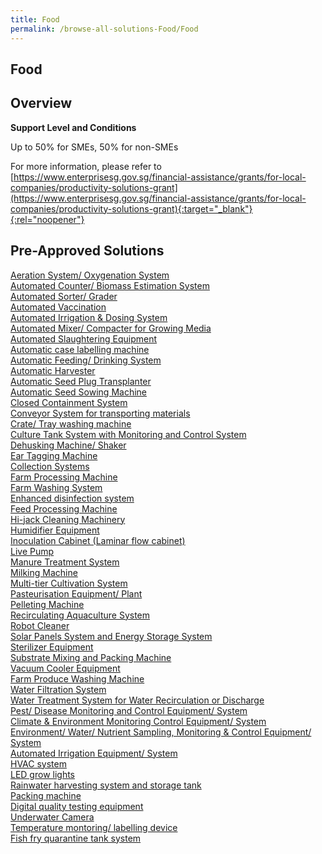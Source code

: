 ```yaml
---
title: Food
permalink: /browse-all-solutions-Food/Food
---
```


## Food
## Overview

**Support Level and Conditions**

Up to 50% for SMEs, 50% for non-SMEs

For more information, please refer to
[https://www.enterprisesg.gov.sg/financial-assistance/grants/for-local-companies/productivity-solutions-grant](https://www.enterprisesg.gov.sg/financial-assistance/grants/for-local-companies/productivity-solutions-grant){:target="_blank"}{:rel="noopener"}

## Pre-Approved Solutions

<a href='/productivity-solutions-grant/solutionrepo/solution2115' target='_blank'>Aeration System/ Oxygenation System</a><br>
<a href='/productivity-solutions-grant/solutionrepo/solution2116' target='_blank'>Automated Counter/ Biomass Estimation System</a><br>
<a href='/productivity-solutions-grant/solutionrepo/solution2117' target='_blank'>Automated Sorter/ Grader</a><br>
<a href='/productivity-solutions-grant/solutionrepo/solution2118' target='_blank'>Automated Vaccination</a><br>
<a href='/productivity-solutions-grant/solutionrepo/solution2119' target='_blank'>Automated Irrigation & Dosing System</a><br>
<a href='/productivity-solutions-grant/solutionrepo/solution2120' target='_blank'>Automated Mixer/ Compacter for Growing Media</a><br>
<a href='/productivity-solutions-grant/solutionrepo/solution2121' target='_blank'>Automated Slaughtering Equipment</a><br>
<a href='/productivity-solutions-grant/solutionrepo/solution2122' target='_blank'>Automatic case labelling machine</a><br>
<a href='/productivity-solutions-grant/solutionrepo/solution2123' target='_blank'>Automatic Feeding/ Drinking System</a><br>
<a href='/productivity-solutions-grant/solutionrepo/solution2124' target='_blank'>Automatic Harvester</a><br>
<a href='/productivity-solutions-grant/solutionrepo/solution2125' target='_blank'>Automatic Seed Plug Transplanter</a><br>
<a href='/productivity-solutions-grant/solutionrepo/solution2126' target='_blank'>Automatic Seed Sowing Machine</a><br>
<a href='/productivity-solutions-grant/solutionrepo/solution2128' target='_blank'>Closed Containment System</a><br>
<a href='/productivity-solutions-grant/solutionrepo/solution2129' target='_blank'>Conveyor System for transporting materials</a><br>
<a href='/productivity-solutions-grant/solutionrepo/solution2130' target='_blank'>Crate/ Tray washing machine</a><br>
<a href='/productivity-solutions-grant/solutionrepo/solution2131' target='_blank'>Culture Tank System with Monitoring and Control System</a><br>
<a href='/productivity-solutions-grant/solutionrepo/solution2132' target='_blank'>Dehusking Machine/ Shaker</a><br>
<a href='/productivity-solutions-grant/solutionrepo/solution2133' target='_blank'>Ear Tagging Machine</a><br>
<a href='/productivity-solutions-grant/solutionrepo/solution2134' target='_blank'>Collection Systems</a><br>
<a href='/productivity-solutions-grant/solutionrepo/solution2135' target='_blank'>Farm Processing Machine</a><br>
<a href='/productivity-solutions-grant/solutionrepo/solution2137' target='_blank'>Farm Washing System</a><br>
<a href='/productivity-solutions-grant/solutionrepo/solution2138' target='_blank'>Enhanced disinfection system</a><br>
<a href='/productivity-solutions-grant/solutionrepo/solution2142' target='_blank'>Feed Processing Machine</a><br>
<a href='/productivity-solutions-grant/solutionrepo/solution2143' target='_blank'>Hi-jack Cleaning Machinery</a><br>
<a href='/productivity-solutions-grant/solutionrepo/solution2144' target='_blank'>Humidifier Equipment</a><br>
<a href='/productivity-solutions-grant/solutionrepo/solution2145' target='_blank'>Inoculation Cabinet (Laminar flow cabinet)</a><br>
<a href='/productivity-solutions-grant/solutionrepo/solution2146' target='_blank'>Live Pump</a><br>
<a href='/productivity-solutions-grant/solutionrepo/solution2147' target='_blank'>Manure Treatment System</a><br>
<a href='/productivity-solutions-grant/solutionrepo/solution2148' target='_blank'>Milking Machine</a><br>
<a href='/productivity-solutions-grant/solutionrepo/solution2149' target='_blank'>Multi-tier Cultivation System</a><br>
<a href='/productivity-solutions-grant/solutionrepo/solution2151' target='_blank'>Pasteurisation Equipment/ Plant</a><br>
<a href='/productivity-solutions-grant/solutionrepo/solution2152' target='_blank'>Pelleting Machine</a><br>
<a href='/productivity-solutions-grant/solutionrepo/solution2153' target='_blank'>Recirculating Aquaculture System</a><br>
<a href='/productivity-solutions-grant/solutionrepo/solution2154' target='_blank'>Robot Cleaner </a><br>
<a href='/productivity-solutions-grant/solutionrepo/solution2155' target='_blank'>Solar Panels System and Energy Storage System</a><br>
<a href='/productivity-solutions-grant/solutionrepo/solution2156' target='_blank'>Sterilizer Equipment</a><br>
<a href='/productivity-solutions-grant/solutionrepo/solution2157' target='_blank'>Substrate Mixing and Packing Machine</a><br>
<a href='/productivity-solutions-grant/solutionrepo/solution2158' target='_blank'>Vacuum Cooler Equipment</a><br>
<a href='/productivity-solutions-grant/solutionrepo/solution2159' target='_blank'>Farm Produce Washing Machine</a><br>
<a href='/productivity-solutions-grant/solutionrepo/solution2161' target='_blank'>Water Filtration System</a><br>
<a href='/productivity-solutions-grant/solutionrepo/solution2162' target='_blank'>Water Treatment System for Water Recirculation or Discharge</a><br>
<a href='/productivity-solutions-grant/solutionrepo/solution2163' target='_blank'>Pest/ Disease Monitoring and Control Equipment/ System</a><br>
<a href='/productivity-solutions-grant/solutionrepo/solution2164' target='_blank'>Climate & Environment Monitoring Control Equipment/ System</a><br>
<a href='/productivity-solutions-grant/solutionrepo/solution2165' target='_blank'>Environment/ Water/ Nutrient Sampling, Monitoring & Control Equipment/ System</a><br>
<a href='/productivity-solutions-grant/solutionrepo/solution2166' target='_blank'>Automated Irrigation Equipment/ System</a><br>
<a href='/productivity-solutions-grant/solutionrepo/solution2167' target='_blank'>HVAC system</a><br>
<a href='/productivity-solutions-grant/solutionrepo/solution2168' target='_blank'>LED grow lights</a><br>
<a href='/productivity-solutions-grant/solutionrepo/solution2169' target='_blank'>Rainwater harvesting system and storage tank</a><br>
<a href='/productivity-solutions-grant/solutionrepo/solution2170' target='_blank'>Packing machine</a><br>
<a href='/productivity-solutions-grant/solutionrepo/solution2171' target='_blank'>Digital quality testing equipment</a><br>
<a href='/productivity-solutions-grant/solutionrepo/solution2172' target='_blank'>Underwater Camera </a><br>
<a href='/productivity-solutions-grant/solutionrepo/solution2173' target='_blank'>Temperature montoring/ labelling device</a><br>
<a href='/productivity-solutions-grant/solutionrepo/solution2174' target='_blank'>Fish fry quarantine tank system</a><br>
